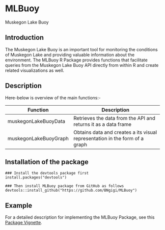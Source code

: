 # MLBuoy

Muskegon Lake Buoy

## Introduction

The Muskegon Lake Buoy is an important tool for monitoring the conditions of Muskegon Lake and providing valuable information about the environment. The MLBuoy R Package provides functions that facilitate queries from the Muskegon Lake Buoy API directly from within R and create related visualizations as well.

## Description
Here-below is overview of the main functions:-

| Function | Description |
|----------|----------|
| muskegonLakeBuoyData | Retrieves the data from the API and returns it as a data frame |
| muskegonLakeBuoyGraph | Obtains data and creates a its visual representation in the form of a graph |

## Installation of the package

    ### Install the devtools package first
    install.packages("devtools")

    ### Then install MLBuoy package from GitHub as follows
    devtools::install_github("https://github.com/BNgigi/MLBuoy")

## Example

For a detailed description for implementing the MLBuoy Package, see this [Package Vignette](https://github.com/BNgigi/MLBuoy/blob/main/vignette/MLBuoy%20-%20Vignette.Rmd).
